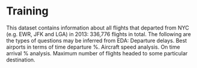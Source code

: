 # Training
This dataset contains information about all flights that departed from NYC (e.g. EWR, JFK and LGA) in 2013: 336,776 flights in total. The following are the types of questions may be inferred from EDA:
Departure delays.
Best airports in terms of time departure %.
Aircraft speed analysis.
On time arrival % analysis.
Maximum number of flights headed to some particular destination.

